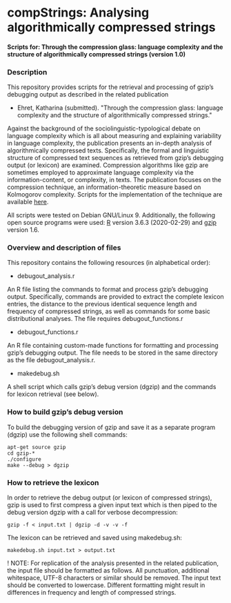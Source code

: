 # compStrings: Analysing algorithmically compressed strings

#### Scripts for: Through the compression glass: language complexity and the structure of algorithmically compressed strings (version 1.0)


### Description

This repository provides scripts for the retrieval and processing of gzip’s debugging output as described in the related publication

* Ehret, Katharina (submitted). "Through the compression glass: language complexity and the structure of algorithmically compressed strings." 
 
Against the background of the sociolinguistic-typological debate on language complexity which is all about measuring and explaining variability in language complexity, the publication presents an in-depth analysis of algorithmically compressed texts. Specifically, the formal and linguistic structure of compressed text sequences as retrieved from gzip’s debugging output (or lexicon) are examined.  Compression algorithms like gzip are sometimes employed to approximate language complexity via the information-content, or complexity, in texts. The publication focuses on the compression technique, an information-theoretic measure based on Kolmogorov complexity. Scripts for the implementation of the technique are available [here](https://github.com/katehret/measuring-language-complexity).

All scripts were tested on Debian GNU/Linux 9. Additionally, the following open source programs were used: [R](https://www.r-project.org/) version 3.6.3 (2020-02-29) and [gzip](https://www.gzip.org/) version 1.6.


### Overview and description of files

This repository contains the following resources (in alphabetical order):

* debugout_analysis.r

An R file listing the commands to format and process gzip’s debugging output. Specifically, commands are provided to extract the complete lexicon entries, the distance to the previous identical sequence length and frequency of compressed strings, as well as commands for some basic distributional analyses. The file requires debugout_functions.r

* debugout_functions.r

An R file containing custom-made functions for formatting and processing gzip’s debugging output. The file needs to be stored in the same directory as the file debugout_analysis.r. 

* makedebug.sh

A shell script which calls gzip’s debug version (dgzip) and the commands for lexicon retrieval (see below).


### How to build gzip’s debug version

To build the debugging version of gzip and save it as a separate program (dgzip) use the following shell commands:

    apt-get source gzip
    cd gzip-*
    ./configure
    make --debug > dgzip

### How to retrieve the lexicon

In order to retrieve the debug output (or lexicon of compressed strings), gzip is used to first compress a given input text which is then piped to the debug version dgzip with a call for verbose decompression:

    gzip -f < input.txt | dgzip -d -v -v -f 

The lexicon can be retrieved and saved using makedebug.sh: 

    makedebug.sh input.txt > output.txt

! NOTE: For replication of the analysis presented in the related publication, the input file should be formatted as follows. All punctuation, additional whitespace, UTF-8 characters or similar should be removed. The input text should be converted to lowercase. Different formatting might result in differences in frequency and length of compressed strings. 

